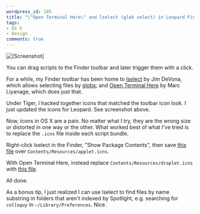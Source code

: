 ```yaml
---
wordpress_id: 185
title: "\"Open Terminal Here\" and lselect (glob select) in Leopard Finder"
tags:
- OS X
- Design
comments: true
---
```

<p class="center"><img src="/uploads/finder-leopard-buttons.png" alt="[Screenshot]" class="bordered"></p>

You can drag scripts to the Finder toolbar and later trigger them with a click.

For a while, my Finder toolbar has been home to <a href="http://anoved.net/lselect.html">lselect</a> by Jim DeVona, which allows selecting files by <a href="http://en.wikipedia.org/wiki/Glob_%28programming%29">globs</a>; and <a href="http://www.entropy.ch/software/applescript/">Open Terminal Here</a> by Marc Liyanage, which does just that.

Under Tiger, I hacked together icons that matched the toolbar icon look. I just updated the icons for Leopard. See screenshot above.

Now, icons in OS X are a pain. No matter what I try, they are the wrong size or distorted in one way or the other. What worked best of what I've tried is to replace the <code>.icns</code> file inside each script bundle.

Right-click lselect in the Finder, "Show Package Contents", then save <a href="/uploads/lselect-applet.icns">this file</a> over <code>Contents/Resources/applet.icns</code>.

With Open Terminal Here, instead replace <code>Contents/Resources/droplet.icns</code> with <a href="/uploads/openterminalhere-droplet.icns">this file</a>.

All done.

As a bonus tip, I just realized I can use lselect to find files by name substring in folders that aren't indexed by Spotlight, e.g. searching for <code>*colloquy*</code> in <code>~/Library/Preferences</code>. Nice.
